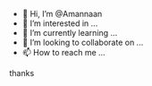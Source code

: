 - 👋 Hi, I’m @Amannaan
- 👀 I’m interested in ...
- 🌱 I’m currently learning ...
- 💞️ I’m looking to collaborate on ...
- 📫 How to reach me ...

<!---
Amannaan/Amannaan is a ✨ special ✨ repository because its `README.md` (this file) appears on your GitHub profile.
You can click the Preview link to take a look at your changes.
--->thanks
